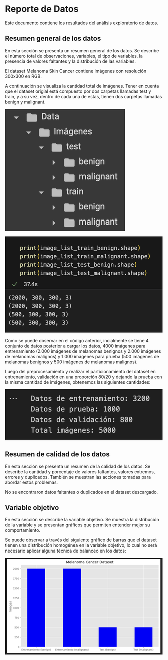 # Reporte de Datos

Este documento contiene los resultados del análisis exploratorio de datos.

## Resumen general de los datos

En esta sección se presenta un resumen general de los datos. Se describe el número total de observaciones, variables, el tipo de variables, la presencia de valores faltantes y la distribución de las variables.

El dataset Melanoma Skin Cancer contiene imágenes con resolución 300x300 en RGB. 

A continuación se visualiza la cantidad total de imágenes. Tener en cuenta que el dataset origial está compuesto por dos carpetas llamadas test y train, y a su vez, dentro de cada una de estas, tienen dos carpetas llamadas benign y malignant.


![print](https://github.com/S4G0/project_mlds/blob/master/docs/data/screen_files.png)


![print](https://github.com/S4G0/project_mlds/blob/master/docs/data/screen_dataset.png)

Como se puede observar en el código anterior, incialmente se tiene 4 conjunto de datos posterior a cargar los datos, 4000 imágenes para entrenamiento (2.000 imágenes de melanomas benignos y 2.000 imágenes de melanomas malignos) y 1.000 imágenes para prueba (500 imágenes de melanomas benignos y 500 imágenes de melanomas malignos).

Luego del preprocesamiento y realizar el particionamiento del dataset en entrenamiento, validación en una proporción 80/20 y dejando la prueba con la misma cantidad de imágenes, obtenemos las siguientes cantidades:

![print](https://github.com/S4G0/project_mlds/blob/master/docs/data/screen_particio%CC%81n.png)

## Resumen de calidad de los datos

En esta sección se presenta un resumen de la calidad de los datos. Se describe la cantidad y porcentaje de valores faltantes, valores extremos, errores y duplicados. También se muestran las acciones tomadas para abordar estos problemas.

No se encontraron datos faltantes o duplicados en el dataset descargado.

## Variable objetivo

En esta sección se describe la variable objetivo. Se muestra la distribución de la variable y se presentan gráficos que permiten entender mejor su comportamiento.

Se puede observar a través del siguiente gráfico de barras que el dataset tienen una distribución homogénea en la variable objetivo, lo cual no será necesario aplicar alguna técnica de balanceo en los datos:

![print](https://github.com/S4G0/project_mlds/blob/master/docs/data/screen_bar.png)

